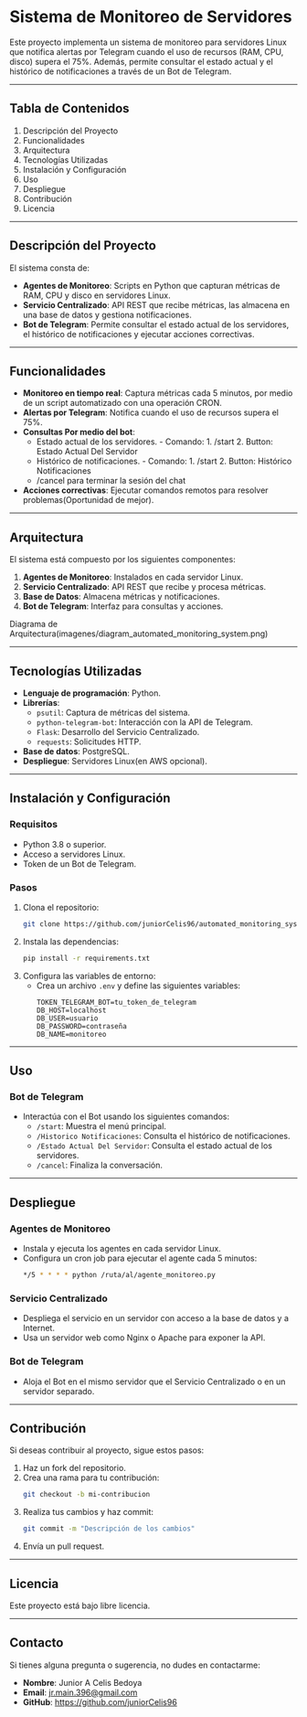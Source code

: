 # **Sistema de Monitoreo de Servidores**

Este proyecto implementa un sistema de monitoreo para servidores Linux que notifica alertas por Telegram cuando el uso de recursos (RAM, CPU, disco) supera el 75%. Además, permite consultar el estado actual y el histórico de notificaciones a través de un Bot de Telegram.

---

## **Tabla de Contenidos**
1. Descripción del Proyecto
2. Funcionalidades
3. Arquitectura
4. Tecnologías Utilizadas
5. Instalación y Configuración
6. Uso
7. Despliegue
8. Contribución
9. Licencia

---

## **Descripción del Proyecto**
El sistema consta de:
- **Agentes de Monitoreo**: Scripts en Python que capturan métricas de RAM, CPU y disco en servidores Linux.
- **Servicio Centralizado**: API REST que recibe métricas, las almacena en una base de datos y gestiona notificaciones.
- **Bot de Telegram**: Permite consultar el estado actual de los servidores, el histórico de notificaciones y ejecutar acciones correctivas.

---

## **Funcionalidades**
- **Monitoreo en tiempo real**: Captura métricas cada 5 minutos, por medio de un script automatizado con una operación CRON.
- **Alertas por Telegram**: Notifica cuando el uso de recursos supera el 75%.
- **Consultas Por medio del bot**:
  - Estado actual de los servidores. - Comando: 1. /start 2. Button: Estado Actual Del Servidor
  - Histórico de notificaciones. - Comando: 1. /start 2. Button: Histórico Notificaciones
  - /cancel para terminar la sesión del chat
- **Acciones correctivas**: Ejecutar comandos remotos para resolver problemas(Oportunidad de mejor).

---

## **Arquitectura**
El sistema está compuesto por los siguientes componentes:
1. **Agentes de Monitoreo**: Instalados en cada servidor Linux.
2. **Servicio Centralizado**: API REST que recibe y procesa métricas.
3. **Base de Datos**: Almacena métricas y notificaciones.
4. **Bot de Telegram**: Interfaz para consultas y acciones.

Diagrama de Arquitectura(imagenes/diagram_automated_monitoring_system.png)

---

## **Tecnologías Utilizadas**
- **Lenguaje de programación**: Python.
- **Librerías**:
  - `psutil`: Captura de métricas del sistema.
  - `python-telegram-bot`: Interacción con la API de Telegram.
  - `Flask`: Desarrollo del Servicio Centralizado.
  - `requests`: Solicitudes HTTP.
- **Base de datos**: PostgreSQL.
- **Despliegue**: Servidores Linux(en AWS opcional).

---

## **Instalación y Configuración**
### **Requisitos**
- Python 3.8 o superior.
- Acceso a servidores Linux.
- Token de un Bot de Telegram.

### **Pasos**
1. Clona el repositorio:
   ```bash
   git clone https://github.com/juniorCelis96/automated_monitoring_system.git
   ```
2. Instala las dependencias:
   ```bash
   pip install -r requirements.txt
   ```
3. Configura las variables de entorno:
   - Crea un archivo `.env` y define las siguientes variables:
     ```
     TOKEN_TELEGRAM_BOT=tu_token_de_telegram
     DB_HOST=localhost
     DB_USER=usuario
     DB_PASSWORD=contraseña
     DB_NAME=monitoreo
     ```

---

## **Uso**

### **Bot de Telegram**
- Interactúa con el Bot usando los siguientes comandos:
  - `/start`: Muestra el menú principal.
  - `/Historico Notificaciones`: Consulta el histórico de notificaciones.
  - `/Estado Actual Del Servidor`: Consulta el estado actual de los servidores.
  - `/cancel`: Finaliza la conversación.

---

## **Despliegue**
### **Agentes de Monitoreo**
- Instala y ejecuta los agentes en cada servidor Linux.
- Configura un cron job para ejecutar el agente cada 5 minutos:
  ```bash
  */5 * * * * python /ruta/al/agente_monitoreo.py
  ```

### **Servicio Centralizado**
- Despliega el servicio en un servidor con acceso a la base de datos y a Internet.
- Usa un servidor web como Nginx o Apache para exponer la API.

### **Bot de Telegram**
- Aloja el Bot en el mismo servidor que el Servicio Centralizado o en un servidor separado.

---

## **Contribución**
Si deseas contribuir al proyecto, sigue estos pasos:
1. Haz un fork del repositorio.
2. Crea una rama para tu contribución:
   ```bash
   git checkout -b mi-contribucion
   ```
3. Realiza tus cambios y haz commit:
   ```bash
   git commit -m "Descripción de los cambios"
   ```
4. Envía un pull request.

---

## **Licencia**
Este proyecto está bajo libre licencia.

---

## **Contacto**
Si tienes alguna pregunta o sugerencia, no dudes en contactarme:
- **Nombre**: Junior A Celis Bedoya
- **Email**: jr.main.396@gmail.com
- **GitHub**: https://github.com/juniorCelis96
